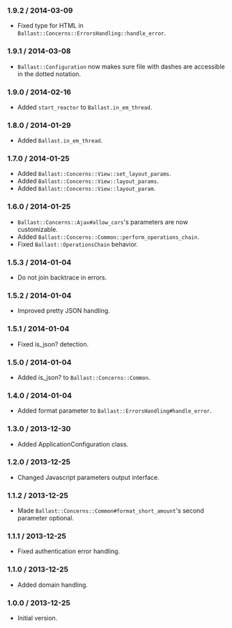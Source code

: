 ### 1.9.2 / 2014-03-09

* Fixed type for HTML in `Ballast::Concerns::ErrorsHandling::handle_error`.

### 1.9.1 / 2014-03-08

* `Ballast::Configuration` now makes sure file with dashes are accessible in the dotted notation.

### 1.9.0 / 2014-02-16

* Added `start_reactor` to `Ballast.in_em_thread`.

### 1.8.0 / 2014-01-29

* Added `Ballast.in_em_thread`.

### 1.7.0 / 2014-01-25

* Added `Ballast::Concerns::View::set_layout_params`.
* Added `Ballast::Concerns::View::layout_params`.
* Added `Ballast::Concerns::View::layout_param`.

### 1.6.0 / 2014-01-25

* `Ballast::Concerns::Ajax#allow_cors`'s parameters are now customizable.
* Added `Ballast::Concerns::Common::perform_operations_chain`.
* Fixed `Ballast::OperationsChain` behavior.

### 1.5.3 / 2014-01-04

* Do not join backtrace in errors.

### 1.5.2 / 2014-01-04

* Improved pretty JSON handling.

### 1.5.1 / 2014-01-04

* Fixed is_json? detection.

### 1.5.0 / 2014-01-04

* Added is_json? to `Ballast::Concerns::Common`.

### 1.4.0 / 2014-01-04

* Added format parameter to `Ballast::ErrorsHandling#handle_error`.

### 1.3.0 / 2013-12-30

* Added ApplicationConfiguration class.

### 1.2.0 / 2013-12-25

* Changed Javascript parameters output interface.

### 1.1.2 / 2013-12-25

* Made `Ballast::Concerns::Common#format_short_amount`'s second parameter optional.

### 1.1.1 / 2013-12-25

* Fixed authentication error handling.

### 1.1.0 / 2013-12-25

* Added domain handling.

### 1.0.0 / 2013-12-25

* Initial version.

